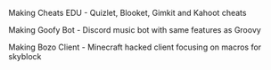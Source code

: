 Making Cheats EDU - Quizlet, Blooket, Gimkit and Kahoot cheats

Making Goofy Bot - Discord music bot with same features as Groovy

Making Bozo Client - Minecraft hacked client focusing on macros for skyblock

<!---
nootjack/nootjack is a ✨ special ✨ repository because its `README.md` (this file) appears on your GitHub profile.
You can click the Preview link to take a look at your changes.
--->
